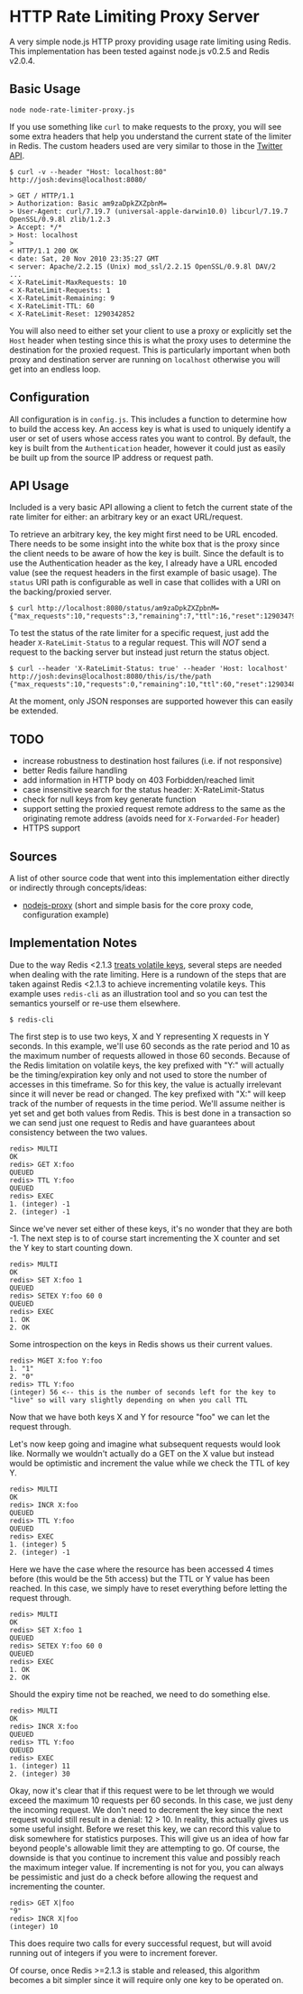 HTTP Rate Limiting Proxy Server
===

A very simple node.js HTTP proxy providing usage rate limiting using Redis. This implementation has been tested against node.js v0.2.5 and Redis v2.0.4.

Basic Usage
---

	node node-rate-limiter-proxy.js
	
If you use something like <code>curl</code> to make requests to the proxy, you will see some extra headers that help you understand the current state of the limiter in Redis. The custom headers used are very similar to those in the [Twitter API](http://dev.twitter.com/pages/rate_limiting_faq#checking).

	$ curl -v --header "Host: localhost:80" http://josh:devins@localhost:8080/

	> GET / HTTP/1.1
	> Authorization: Basic am9zaDpkZXZpbnM=
	> User-Agent: curl/7.19.7 (universal-apple-darwin10.0) libcurl/7.19.7 OpenSSL/0.9.8l zlib/1.2.3
	> Accept: */*
	> Host: localhost
	> 
	< HTTP/1.1 200 OK
	< date: Sat, 20 Nov 2010 23:35:27 GMT
	< server: Apache/2.2.15 (Unix) mod_ssl/2.2.15 OpenSSL/0.9.8l DAV/2
	...
	< X-RateLimit-MaxRequests: 10
	< X-RateLimit-Requests: 1
	< X-RateLimit-Remaining: 9
	< X-RateLimit-TTL: 60
	< X-RateLimit-Reset: 1290342852

You will also need to either set your client to use a proxy or explicitly set the <code>Host</code> header when testing since this is what the proxy uses to determine the destination for the proxied request. This is particularly important when both proxy and destination server are running on <code>localhost</code> otherwise you will get into an endless loop.

Configuration
---

All configuration is in <code>config.js</code>. This includes a function to determine how to build the access key. An access key is what is used to uniquely identify a user or set of users whose access rates you want to control. By default, the key is built from the <code>Authentication</code> header, however it could just as easily be built up from the source IP address or request path.

API Usage
---

Included is a very basic API allowing a client to fetch the current state of the rate limiter for either: an arbitrary key or an exact URL/request.

To retrieve an arbitrary key, the key might first need to be URL encoded. There needs to be some insight into the white box that is the proxy since the client needs to be aware of how the key is built. Since the default is to use the Authentication header as the key, I already have a URL encoded value (see the request headers in the first example of basic usage). The <code>status</code> URI path is configurable as well in case that collides with a URI on the backing/proxied server.

    $ curl http://localhost:8080/status/am9zaDpkZXZpbnM=
	{"max_requests":10,"requests":3,"remaining":7,"ttl":16,"reset":1290347995}

To test the status of the rate limiter for a specific request, just add the header <code>X-RateLimit-Status</code> to a regular request. This will *NOT* send a request to the backing server but instead just return the status object.

	$ curl --header 'X-RateLimit-Status: true' --header 'Host: localhost' http://josh:devins@localhost:8080/this/is/the/path
	{"max_requests":10,"requests":0,"remaining":10,"ttl":60,"reset":1290348148}

At the moment, only JSON responses are supported however this can easily be extended.

TODO
---

 * increase robustness to destination host failures (i.e. if not responsive)
 * better Redis failure handling
 * add information in HTTP body on 403 Forbidden/reached limit
 * case insensitive search for the status header: X-RateLimit-Status
 * check for null keys from key generate function
 * support setting the proxied request remote address to the same as the originating remote address (avoids need for <code>X-Forwarded-For</code> header)
 * HTTPS support

Sources
---

A list of other source code that went into this implementation either directly or indirectly through concepts/ideas:

 * [nodejs-proxy](https://github.com/pkrumins/nodejs-proxy) (short and simple basis for the core proxy code, configuration example)

Implementation Notes
---

Due to the way Redis <2.1.3 [treats volatile keys](http://code.google.com/p/redis/wiki/ExpireCommand), several steps are needed when dealing with the rate limiting. Here is a rundown of the steps that are taken against Redis <2.1.3 to achieve incrementing volatile keys. This example uses <code>redis-cli</code> as an illustration tool and so you can test the semantics yourself or re-use them elsewhere.

    $ redis-cli

The first step is to use two keys, X and Y representing X requests in Y seconds. In this example, we'll use 60 seconds as the rate period and 10 as the maximum number of requests allowed in those 60 seconds. Because of the Redis limitation on volatile keys, the key prefixed with "Y:" will actually be the timing/expiration key only and not used to store the number of accesses in this timeframe. So for this key, the value is actually irrelevant since it will never be read or changed. The key prefixed with "X:" will keep track of the number of requests in the time period. We'll assume neither is yet set and get both values from Redis. This is best done in a transaction so we can send just one request to Redis and have guarantees about consistency between the two values.

	redis> MULTI
	OK
	redis> GET X:foo
	QUEUED
	redis> TTL Y:foo
	QUEUED
	redis> EXEC
	1. (integer) -1
	2. (integer) -1

Since we've never set either of these keys, it's no wonder that they are both -1. The next step is to of course start incrementing the X counter and set the Y key to start counting down.

    redis> MULTI
	OK
	redis> SET X:foo 1
	QUEUED
	redis> SETEX Y:foo 60 0
	QUEUED
	redis> EXEC
	1. OK
	2. OK

Some introspection on the keys in Redis shows us their current values.

	redis> MGET X:foo Y:foo
	1. "1"
	2. "0"
	redis> TTL Y:foo
	(integer) 56 <-- this is the number of seconds left for the key to "live" so will vary slightly depending on when you call TTL

Now that we have both keys X and Y for resource "foo" we can let the request through.

Let's now keep going and imagine what subsequent requests would look like. Normally we wouldn't actually do a GET on the X value but instead would be optimistic and increment the value while we check the TTL of key Y.

	redis> MULTI
	OK
	redis> INCR X:foo
	QUEUED
	redis> TTL Y:foo
	QUEUED
	redis> EXEC
	1. (integer) 5
	2. (integer) -1

Here we have the case where the resource has been accessed 4 times before (this would be the 5th access) but the TTL or Y value has been reached. In this case, we simply have to reset everything before letting the request through.

	redis> MULTI
	OK
	redis> SET X:foo 1
	QUEUED
	redis> SETEX Y:foo 60 0
	QUEUED
	redis> EXEC
	1. OK
	2. OK

Should the expiry time not be reached, we need to do something else.

	redis> MULTI
	OK
	redis> INCR X:foo
	QUEUED
	redis> TTL Y:foo
	QUEUED
	redis> EXEC
	1. (integer) 11
	2. (integer) 30

Okay, now it's clear that if this request were to be let through we would exceed the maximum 10 requests per 60 seconds. In this case, we just deny the incoming request. We don't need to decrement the key since the next request would still result in a denial: 12 > 10. In reality, this actually gives us some useful insight. Before we reset this key, we can record this value to disk somewhere for statistics purposes. This will give us an idea of how far beyond people's allowable limit they are attempting to go. Of course, the downside is that you continue to increment this value and possibly reach the maximum integer value. If incrementing is not for you, you can always be pessimistic and just do a check before allowing the request and incrementing the counter.

	redis> GET X|foo
	"9"
	redis> INCR X|foo
	(integer) 10

This does require two calls for every successful request, but will avoid running out of integers if you were to increment forever.

Of course, once Redis >=2.1.3 is stable and released, this algorithm becomes a bit simpler since it will require only one key to be operated on.
